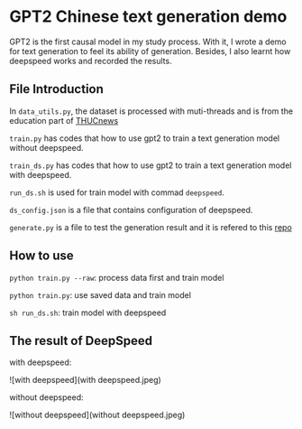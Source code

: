 # GPT2 Chinese text generation demo

GPT2 is the first causal model in my study process. With it, I wrote a demo for text generation to feel its ability of generation. Besides, I also learnt how deepspeed works and recorded the results.

## File Introduction

In `data_utils.py`, the dataset is processed with muti-threads and is from the education part of [THUCnews](http://thuctc.thunlp.org/#%E8%8E%B7%E5%8F%96%E9%93%BE%E6%8E%A5)

 `train.py` has codes that how to use gpt2 to train a text generation model without deepspeed.

`train_ds.py` has codes that how to use gpt2 to train a text generation model with deepspeed.

`run_ds.sh` is used for train model with commad `deepspeed`.

`ds_config.json` is a file that contains configuration of deepspeed.

`generate.py` is a file to test the generation result and it is refered to this [repo](https://github.com/Morizeyao/GPT2-Chinese/tree/old_gpt_2_chinese_before_2021_4_22) 

## How to use

`python train.py --raw`: process data first and train model

`python train.py`: use saved data and train model

`sh run_ds.sh`: train model with deepspeed

## The result of DeepSpeed

with deepspeed: 

![with deepspeed](with deepspeed.jpeg)

without deepspeed:

![without deepspeed](without deepspeed.jpeg)